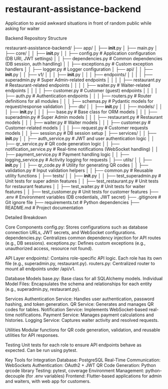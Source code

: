 # restaurant-assistance-backend
Application to avoid awkward situations in front of random public while asking for waiter

Backend Repository Structure

restaurant-assistance-backend/
├── app/
│   ├── __init__.py
│   ├── main.py
│   ├── core/
│   │   ├── __init__.py
│   │   ├── config.py               # Application configuration (DB URI, JWT settings)
│   │   ├── dependencies.py         # Common dependencies (DB session, auth handling)
│   │   ├── exceptions.py           # Custom exception handlers
│   │   ├── logger.py               # Logger configuration
│   ├── api/
│   │   ├── __init__.py
│   │   ├── v1/
│   │   │   ├── __init__.py
│   │   │   ├── endpoints/
│   │   │   │   ├── superadmin.py   # Super Admin-related endpoints
│   │   │   │   ├── restaurant.py   # Restaurant-related endpoints
│   │   │   │   ├── waiter.py       # Waiter-related endpoints
│   │   │   │   ├── customer.py     # Customer (guest) endpoints
│   │   │   │   ├── auth.py         # Authentication endpoints
│   │   │   ├── routers.py          # Router definitions for all modules
│   │   │   ├── schemas.py          # Pydantic models for request/response validation
│   ├── db/
│   │   ├── __init__.py
│   │   ├── models/
│   │   │   ├── __init__.py
│   │   │   ├── base.py             # Base class for ORM models
│   │   │   ├── superadmin.py       # Super Admin models
│   │   │   ├── restaurant.py       # Restaurant models
│   │   │   ├── waiter.py           # Waiter models
│   │   │   ├── customer.py         # Customer-related models
│   │   │   ├── request.py          # Customer requests models
│   │   ├── session.py              # DB session setup
│   ├── services/
│   │   ├── __init__.py
│   │   ├── auth_service.py         # JWT and user authentication logic
│   │   ├── qr_service.py           # QR code generation logic
│   │   ├── notification_service.py # Real-time notifications (WebSocket handling)
│   │   ├── payment_service.py      # Payment handling logic
│   │   ├── logging_service.py      # Activity logging for requests
│   ├── utils/
│   │   ├── __init__.py
│   │   ├── qr_code.py              # Utility for generating QR codes
│   │   ├── validation.py           # Input validation helpers
│   │   ├── common.py               # Reusable utility functions
│   ├── tests/
│   │   ├── __init__.py
│   │   ├── test_superadmin.py      # Unit tests for super admin features
│   │   ├── test_restaurant.py      # Unit tests for restaurant features
│   │   ├── test_waiter.py          # Unit tests for waiter features
│   │   ├── test_customer.py        # Unit tests for customer features
├── .env                            # Environment variables (DB credentials, JWT secret)
├── .gitignore                      # Git ignore file
├── requirements.txt                # Python dependencies
├── README.md                       # Project documentation


Detailed Breakdown

Core Components
  config.py: Stores configurations such as database connection URLs, JWT secrets, and WebSocket configurations.
  dependencies.py: Centralizes common dependency injection for API routes (e.g., DB sessions).
  exceptions.py: Defines custom exceptions (e.g., unauthorized access, resource not found).

API Layer
  endpoints/: Contains role-specific API logic. Each role has its own file (e.g., superadmin.py, restaurant.py).
  routers.py: Centralized router to mount all endpoints under /api/v1.

Database Models
  base.py: Base class for all SQLAlchemy models.
  Individual Model Files: Encapsulates the schema and relationships for each entity (e.g., superadmin.py, restaurant.py).

Services
  Authentication Service: Handles user authentication, password hashing, and token generation.
  QR Service: Generates and manages QR codes for tables.
  Notification Service: Implements WebSocket-based real-time notifications.
  Payment Service: Manages payment calculations and histories.
  Logging Service: Captures waiter activity and resolved requests.

Utilities
  Modular functions for QR code generation, validation, and reusable utilities for API responses.

Testing
  Unit tests for each role to ensure API endpoints behave as expected.
  Can be run using pytest.

Key Tools for Integration
  Database: PostgreSQL
  Real-Time Communication: WebSockets
  Authentication: OAuth2 + JWT
  QR Code Generation: Python qrcode library
  Testing: pytest, coverage
  Environment Management: python-decouple (for .env variables)
  Frontend: Flutter-based applications for admin and waiters, with web app for customers.
